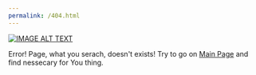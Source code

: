 ```yaml
---
permalink: /404.html
---
```


[![IMAGE ALT TEXT](https://img.youtube.com/vi/dQw4w9WgXcQ/0.jpg)](https://www.youtube.com/watch?v=dQw4w9WgXcQ "Never Gonna Give You Up")

Error! Page, what you serach, doesn't exists! Try to go on [Main Page](/index) and find nessecary for You thing.
